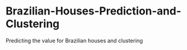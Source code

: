 # Brazilian-Houses-Prediction-and-Clustering

Predicting the value for Brazilian houses and clustering
